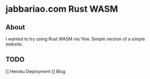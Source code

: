 # jabbariao.com Rust WASM

## About

I wanted to try using Rust WASM via Yew. Simple version of a simple website.

## TODO

[] Heroku Deployment
[] Blog
